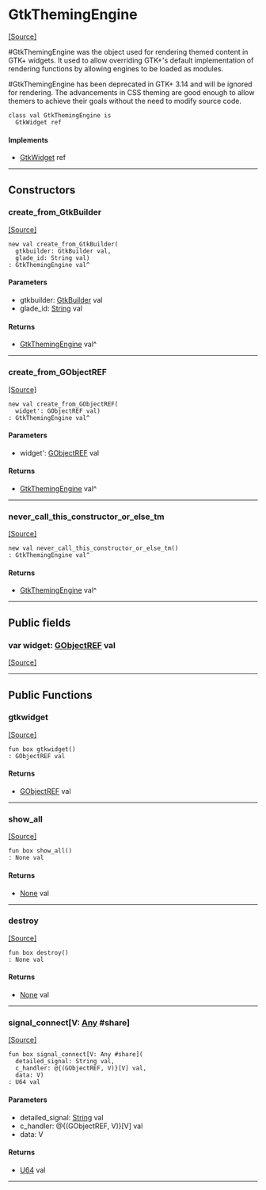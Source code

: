 # GtkThemingEngine
<span class="source-link">[[Source]](src/gtk3/GtkThemingEngine.md#L6)</span>

#GtkThemingEngine was the object used for rendering themed content
in GTK+ widgets. It used to allow overriding GTK+'s default
implementation of rendering functions by allowing engines to be
loaded as modules.

#GtkThemingEngine has been deprecated in GTK+ 3.14 and will be
ignored for rendering. The advancements in CSS theming are good
enough to allow themers to achieve their goals without the need
to modify source code.


```pony
class val GtkThemingEngine is
  GtkWidget ref
```

#### Implements

* [GtkWidget](gtk3-GtkWidget.md) ref

---

## Constructors

### create_from_GtkBuilder
<span class="source-link">[[Source]](src/gtk3/GtkThemingEngine.md#L22)</span>


```pony
new val create_from_GtkBuilder(
  gtkbuilder: GtkBuilder val,
  glade_id: String val)
: GtkThemingEngine val^
```
#### Parameters

*   gtkbuilder: [GtkBuilder](gtk3-GtkBuilder.md) val
*   glade_id: [String](builtin-String.md) val

#### Returns

* [GtkThemingEngine](gtk3-GtkThemingEngine.md) val^

---

### create_from_GObjectREF
<span class="source-link">[[Source]](src/gtk3/GtkThemingEngine.md#L25)</span>


```pony
new val create_from_GObjectREF(
  widget': GObjectREF val)
: GtkThemingEngine val^
```
#### Parameters

*   widget': [GObjectREF](minimal-browser-..-gobject-GObjectREF.md) val

#### Returns

* [GtkThemingEngine](gtk3-GtkThemingEngine.md) val^

---

### never_call_this_constructor_or_else_tm
<span class="source-link">[[Source]](src/gtk3/GtkThemingEngine.md#L28)</span>


```pony
new val never_call_this_constructor_or_else_tm()
: GtkThemingEngine val^
```

#### Returns

* [GtkThemingEngine](gtk3-GtkThemingEngine.md) val^

---

## Public fields

### var widget: [GObjectREF](minimal-browser-..-gobject-GObjectREF.md) val
<span class="source-link">[[Source]](src/gtk3/GtkThemingEngine.md#L18)</span>



---

## Public Functions

### gtkwidget
<span class="source-link">[[Source]](src/gtk3/GtkThemingEngine.md#L20)</span>


```pony
fun box gtkwidget()
: GObjectREF val
```

#### Returns

* [GObjectREF](minimal-browser-..-gobject-GObjectREF.md) val

---

### show_all
<span class="source-link">[[Source]](src/gtk3/GtkWidget.md#L4)</span>


```pony
fun box show_all()
: None val
```

#### Returns

* [None](builtin-None.md) val

---

### destroy
<span class="source-link">[[Source]](src/gtk3/GtkWidget.md#L7)</span>


```pony
fun box destroy()
: None val
```

#### Returns

* [None](builtin-None.md) val

---

### signal_connect\[V: [Any](builtin-Any.md) #share\]
<span class="source-link">[[Source]](src/gtk3/GtkWidget.md#L10)</span>


```pony
fun box signal_connect[V: Any #share](
  detailed_signal: String val,
  c_handler: @{(GObjectREF, V)}[V] val,
  data: V)
: U64 val
```
#### Parameters

*   detailed_signal: [String](builtin-String.md) val
*   c_handler: @{(GObjectREF, V)}[V] val
*   data: V

#### Returns

* [U64](builtin-U64.md) val

---

